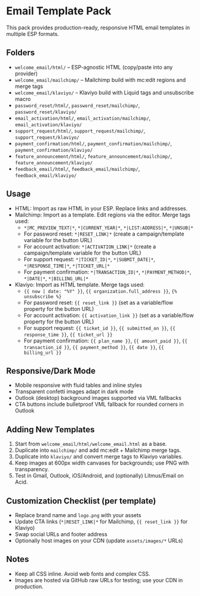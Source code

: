 # Email Template Pack

This pack provides production-ready, responsive HTML email templates in multiple ESP formats.

## Folders
- `welcome_email/html/` – ESP-agnostic HTML (copy/paste into any provider)
- `welcome_email/mailchimp/` – Mailchimp build with mc:edit regions and merge tags
- `welcome_email/klaviyo/` – Klaviyo build with Liquid tags and unsubscribe macro
- `password_reset/html/`, `password_reset/mailchimp/`, `password_reset/klaviyo/`
- `email_activation/html/`, `email_activation/mailchimp/`, `email_activation/klaviyo/`
- `support_request/html/`, `support_request/mailchimp/`, `support_request/klaviyo/`
- `payment_confirmation/html/`, `payment_confirmation/mailchimp/`, `payment_confirmation/klaviyo/`
- `feature_announcement/html/`, `feature_announcement/mailchimp/`, `feature_announcement/klaviyo/`
- `feedback_email/html/`, `feedback_email/mailchimp/`, `feedback_email/klaviyo/`

## Usage
- HTML: Import as raw HTML in your ESP. Replace links and addresses.
- Mailchimp: Import as a template. Edit regions via the editor. Merge tags used:
  - `*|MC_PREVIEW_TEXT|*`, `*|CURRENT_YEAR|*`, `*|LIST:ADDRESS|*`, `*|UNSUB|*`
  - For password reset: `*|RESET_LINK|*` (create a campaign/template variable for the button URL)
  - For account activation: `*|ACTIVATION_LINK|*` (create a campaign/template variable for the button URL)
  - For support request: `*|TICKET_ID|*`, `*|SUBMIT_DATE|*`, `*|RESPONSE_TIME|*`, `*|TICKET_URL|*`
  - For payment confirmation: `*|TRANSACTION_ID|*`, `*|PAYMENT_METHOD|*`, `*|DATE|*`, `*|BILLING_URL|*`
- Klaviyo: Import as HTML template. Merge tags used:
  - `{{ now | date: "%Y" }}`, `{{ organization.full_address }}`, `{% unsubscribe %}`
  - For password reset: `{{ reset_link }}` (set as a variable/flow property for the button URL)
  - For account activation: `{{ activation_link }}` (set as a variable/flow property for the button URL)
  - For support request: `{{ ticket_id }}`, `{{ submitted_on }}`, `{{ response_time }}`, `{{ ticket_url }}`
  - For payment confirmation: `{{ plan_name }}`, `{{ amount_paid }}`, `{{ transaction_id }}`, `{{ payment_method }}`, `{{ date }}`, `{{ billing_url }}`

## Responsive/Dark Mode
- Mobile responsive with fluid tables and inline styles
- Transparent confetti images adapt in dark mode
- Outlook (desktop) background images supported via VML fallbacks
- CTA buttons include bulletproof VML fallback for rounded corners in Outlook

## Adding New Templates
1. Start from `welcome_email/html/welcome_email.html` as a base.
2. Duplicate into `mailchimp/` and add mc:edit + Mailchimp merge tags.
3. Duplicate into `klaviyo/` and convert merge tags to Klaviyo variables.
4. Keep images at 600px width canvases for backgrounds; use PNG with transparency.
5. Test in Gmail, Outlook, iOS/Android, and (optionally) Litmus/Email on Acid.

## Customization Checklist (per template)
- Replace brand name and `logo.png` with your assets
- Update CTA links (`*|RESET_LINK|*` for Mailchimp, `{{ reset_link }}` for Klaviyo)
- Swap social URLs and footer address
- Optionally host images on your CDN (update `assets/images/*` URLs)

## Notes
- Keep all CSS inline. Avoid web fonts and complex CSS.
- Images are hosted via GitHub raw URLs for testing; use your CDN in production.
